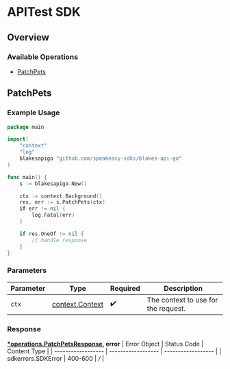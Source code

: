 # APITest SDK


## Overview

### Available Operations

* [PatchPets](#patchpets)

## PatchPets

### Example Usage

```go
package main

import(
	"context"
	"log"
	blakesapigo "github.com/speakeasy-sdks/blakes-api-go"
)

func main() {
    s := blakesapigo.New()

    ctx := context.Background()
    res, err := s.PatchPets(ctx)
    if err != nil {
        log.Fatal(err)
    }

    if res.OneOf != nil {
        // handle response
    }
}
```

### Parameters

| Parameter                                             | Type                                                  | Required                                              | Description                                           |
| ----------------------------------------------------- | ----------------------------------------------------- | ----------------------------------------------------- | ----------------------------------------------------- |
| `ctx`                                                 | [context.Context](https://pkg.go.dev/context#Context) | :heavy_check_mark:                                    | The context to use for the request.                   |


### Response

**[*operations.PatchPetsResponse](../../pkg/models/operations/patchpetsresponse.md), error**
| Error Object       | Status Code        | Content Type       |
| ------------------ | ------------------ | ------------------ |
| sdkerrors.SDKError | 400-600            | */*                |
